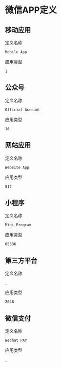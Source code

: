 微信APP定义
===

## 移动应用
定义名称

    Mobile App
应用类型
    
    1
    
## 公众号
定义名称

    Official Account
应用类型

    16
    
## 网站应用
定义名称

    Website App
应用类型

    512
    
## 小程序
定义名称

    Mini Program
应用类型

    65536
    
## 第三方平台
定义名称
    
    _ 
应用类型

    2048
## 微信支付
定义名称
    
    Wechat PAY
应用类型

    _
    
